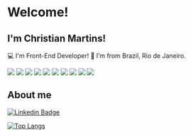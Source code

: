 # Welcome!

## I'm Christian Martins!

:computer: I'm Front-End Developer!
:house_with_garden: I’m from Brazil, Rio de Janeiro.

<!-- Tecnologias -->  
<div style="display: inline_block">
 
 <img src="https://img.shields.io/badge/JavaScript-323330?style=for-the-badge&logo=javascript&logoColor=F7DF1E"/>

 <img src="https://img.shields.io/badge/TypeScript-007ACC?style=for-the-badge&logo=typescript&logoColor=white"/>
 
 <img src="https://img.shields.io/badge/Node.js-339933?style=for-the-badge&logo=nodedotjs&logoColor=white"/>
 
 <img src="https://img.shields.io/badge/React-20232A?style=for-the-badge&logo=react&logoColor=61DAFB"/>
 
  <img src="https://img.shields.io/badge/React_Native-20232A?style=for-the-badge&logo=react&logoColor=61DAFB"/>
 
  <img src="https://img.shields.io/badge/Tailwind_CSS-38B2AC?style=for-the-badge&logo=tailwind-css&logoColor=white"/>
 
 <img src="	https://img.shields.io/badge/Gatsby-663399?style=for-the-badge&logo=gatsby&logoColor=white"/>
 
  <img src="https://img.shields.io/badge/Sass-CC6699?style=for-the-badge&logo=sass&logoColor=white"/>
 
  <img src="https://img.shields.io/badge/Jest-C21325?style=for-the-badge&logo=jest&logoColor=white"/>
 
  <img src="https://img.shields.io/badge/JavaScript-323330?style=for-the-badge&logo=javascript&logoColor=F7DF1E"/>



## About me

[![Linkedin Badge](https://img.shields.io/badge/-LinkedIn-blue?style=flat-square&logo=Linkedin&logoColor=white&link=chrmartins)]( chrmartins)

[![Top Langs](https://github-readme-stats.vercel.app/api/top-langs/?username=chrmartins&layout=compact)](https://github.com/chrmartins/github-readme-stats)
